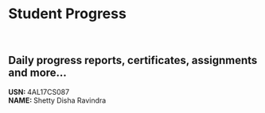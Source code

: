 # Student Progress
<br>

## Daily progress reports, certificates, assignments and more...

<b> USN: </b> 4AL17CS087    <br>
<b> NAME: </b>  Shetty Disha Ravindra
